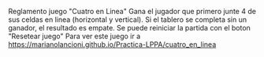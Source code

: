 Reglamento juego "Cuatro en Linea"
Gana el jugador que primero junte 4 de sus celdas en linea (horizontal y vertical).
Si el tablero se completa sin un ganador, el resultado es empate.
Se puede reiniciar la partida con el boton "Resetear juego"
Para ver este juego ir a https://marianolancioni.github.io/Practica-LPPA/cuatro_en_linea